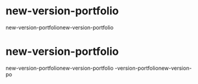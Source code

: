 # new-version-portfolio
new-version-portfolionew-version-portfolio
# new-version-portfolio
new-version-portfolionew-version-portfolio
-version-portfolionew-version-po
